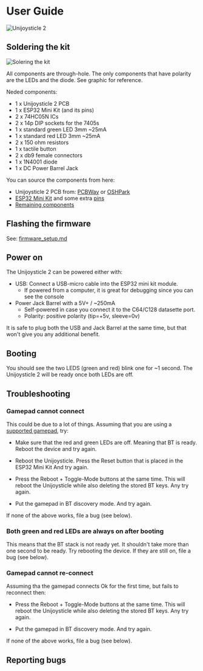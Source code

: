 # User Guide

![Unijoysticle 2](https://lh3.googleusercontent.com/5z64MnH33BL75in0eUzcMZeayM6dUNELabYsVOB-fAuXg1LogRnEZN3G132GyiEIxGKzLtu-ZNaZyxh4UwsJbNI9UwP4f19cHUyUsJkge__LU6sLx3pXXtcNG3kAuNhCuoPcRgUDaL4=-no)

## Soldering the kit

![Solering the kit](https://lh3.googleusercontent.com/ZTu0iD57vqErS4Db-EeZyetXIQoKDy9E449kEcDra5ZAmpwThNIXn8jBqcDD87YzG1pip65pEcRpCkp2hKvoVQL1PpANQ766RERK4ecsmgYYdreZuJID4AX9zx7e3el4v3YggfPN4FM=-no)

All components are through-hole. The only components that have polarity are the LEDs and the diode.
See graphic for reference.

Neded components:

- 1 x Unijoysticle 2 PCB
- 1 x ESP32 Mini Kit (and its pins)
- 2 x 74HC05N ICs
- 2 x 14p DIP sockets for the 7405s
- 1 x standard green LED 3mm ~25mA
- 1 x standard red LED 3mm ~25mA
- 2 x 150 ohm resistors
- 1 x tactile button
- 2 x db9 female connectors
- 1 x 1N4001 diode
- 1 x DC Power Barrel Jack

You can source the components from here:

- Unijoysticle 2 PCB from: [PCBWay][3] or [OSHPark][4]
- [ESP32 Mini Kit][5] and some extra [pins][6]
- [Remaining components][7]

## Flashing the firmware

See: [firmware_setup.md][1]

## Power on

The Unijoysticle 2 can be powered either with:

- USB: Connect a USB-micro cable into the ESP32 mini kit module.
  - If powered from a computer, it is great for debugging since you can see the console
- Power Jack Barrel with a 5V+ / ~250mA
  - Self-powered in case you connect it to the C64/C128 datasette port.
  - Polarity: positive polarity (tip=+5v, sleeve=0v)

It is safe to plug both the USB and Jack Barrel at the same time, but that won't
give you any additional benefit.

## Booting

You should see the two LEDS (green and red) blink one for ~1 second.
The Unijoysticle 2 will be ready once both LEDs are off.

## Troubleshooting

### Gamepad cannot connect

This could be due to a lot of things. Assuming that you are using a [supported gamepad][2], try:

- Make sure that the red and green LEDs are off. Meaning that BT is ready.
  Reboot the device and try again.
 
- Reboot the Unijoysticle. Press the Reset button that is placed in the ESP32 Mini Kit
  And try again.

- Press the Reboot + Toggle-Mode buttons at the same time.
  This will reboot the Unijoysticle while also deleting the stored BT keys.
  Any try again.

- Put the gamepad in BT discovery mode. And try again.

If none of the above works, file a bug (see below).

### Both green and red LEDs are always on after booting

This means that the BT stack is not ready yet. It shouldn't take more than one second to be ready.
Try rebooting the device. If they are still on, file a bug (see below).

### Gamepad cannot re-connect

Assuming tha the gamepad connects Ok for the first time, but fails to reconnect then:

- Press the Reboot + Toggle-Mode buttons at the same time.
  This will reboot the Unijoysticle while also deleting the stored BT keys.
  Any try again.

- Put the gamepad in BT discovery mode. And try again.

If none of the above works, file a bug (see below).

## Reporting bugs

[1]: firmware_setup.md
[2]: supported_gamepads.md
[3]: https://oshpark.com/shared_projects/l32mADi8
[4]: https://www.pcbway.com/project/shareproject/Unijoysticle_2.html
[5]: https://www.aliexpress.com/store/product/MH-ET-LIVE-ESP32-MINI-KIT-WiFi-Bluetooth-Internet-of-Things-development-board-based-ESP8266-Fully/2348158_32819107932.html?spm=a2g0x.12010108.1000001.12.56543b1cEQVriV
[6]: https://www.aliexpress.com/item/10PCS-40Pin-1x40P-2-54mm-Male-Breakable-Single-Row-Pin-Header-Strip-Connector-For-Arduino/32973539561.html?spm=2114.search0104.3.9.158d2b70wty222
[7]: https://www.digikey.com/short/pprdhv